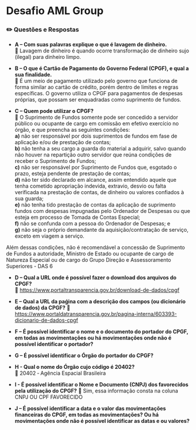 # Desafio AML Group
### ✏️ Questões e Respostas

+ **A – Com suas palavras explique o que é lavagem de dinheiro.**<br>
📝 Lavagem de dinheiro é quando ocorre transformação de dinheiro sujo (ilegal) para dinheiro limpo.

+ **B – O que é Cartão de Pagamento do Governo Federal (CPGF), e qual a sua finalidade.**<br>
📝 É um meio de pagamento utilizado pelo governo que funciona de forma similar ao cartão de crédito, porém dentro de limites e regras específicas. O governo utiliza o CPGF para pagamentos de despesas próprias, que possam ser enquadradas como suprimento de fundos.

+ **C – Quem pode utilizar o CPGF?**<br>
📝 O Suprimento de Fundos somente pode ser concedido a servidor público ou ocupante de cargo em comissão em efetivo exercício no órgão, e que preencha as seguintes condições:<br>
**a)** não ser responsável por dois suprimentos de fundos em fase de aplicação e/ou de prestação de contas;<br>
**b)** não tenha a seu cargo a guarda do material a adquirir, salvo quando não houver na repartição outro servidor que reúna condições de receber o Suprimento de Fundos;<br>
**c)** não ser responsável por Suprimento de Fundos que, esgotado o prazo, esteja pendente de prestação de contas;<br>
**d)** não ter sido declarado em alcance, assim entendido aquele que tenha cometido apropriação indevida, extravio, desvio ou falta verificada na prestação de contas, de dinheiro ou valores confiados à sua guarda;<br>
**e)** não tenha tido prestação de contas da aplicação de suprimento fundos com despesas impugnadas pelo Ordenador de Despesas ou que esteja em processo de Tomada de Contas Especial;<br>
**f)** não se confunda com a pessoa do Ordenador de Despesas; e<br>
**g)** não seja o próprio demandante da aquisição/contratação de serviço, exceto em viagem a serviço.<br>

Além dessas condições, não é recomendável a concessão de Suprimento de Fundos a autoridade, Ministro de Estado ou ocupante de cargo de Natureza Especial ou de cargo do Grupo Direção e Assessoramento Superiores - DAS 6

+ **D – Qual a URL onde é possível fazer o download dos arquivos do CPGF?**<br>
📝 https://www.portaltransparencia.gov.br/download-de-dados/cpgf

+ **E – Qual a URL da paǵina com a descrição dos campos (ou dicionário de dados) da CPGF?**
📝 https://www.portaldatransparencia.gov.br/pagina-interna/603393-dicionario-de-dados-cpgf

+ **F – É possível identificar o nome e o documento do portador do CPGF, em todas as movimentações ou há movimentações onde não é possível identificar o portador?**

+ **G – É possível identificar o Órgão do portador do CPGF?**

+ **H - Qual o nome do Órgão cujo código é 20402?**<br>
📝 20402 ‑ Agência Espacial Brasileira

+ **I - É possível identificar o Nome e Documento (CNPJ) dos favorecidos pela utilização do CPGF?**
📝 Sim, essa informação consta na coluna CNPJ OU CPF FAVORECIDO

+ **J – É possível identificar a data e o valor das movimentações financeiras do CPGF, em todas as movimentações? Ou há movimentações onde não é possível identificar as datas e
ou valores?**

